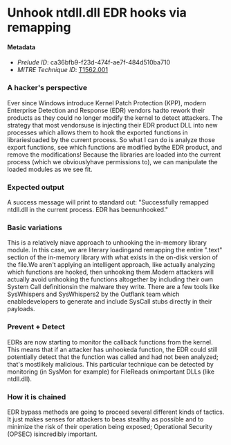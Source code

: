 
# Unhook ntdll.dll EDR hooks via remapping

#### Metadata

- *Prelude ID*: ca36bfb9-f23d-474f-ae7f-484d510ba710
- *MITRE Technique ID*: [T1562.001](https://attack.mitre.org/techniques/T1562/001/)

### A hacker's perspective

Ever since Windows introduce Kernel Patch Protection (KPP), modern Enterprise Detection and Response (EDR) vendors hadto rework their products as they could no longer modify the kernel to detect attackers. The strategy that most vendorsuse is injecting their EDR product DLL into new processes which allows them to hook the exported functions in librariesloaded by the current process. So what I can do is analyze those export functions, see which functions are modified bythe EDR product, and remove the modifications! Because the libraries are loaded into the current process (which we obviouslyhave permissions to), we can manipulate the loaded modules as we see fit.

### Expected output

A success message will print to standard out: "Successfully remapped ntdll.dll in the current process. EDR has beenunhooked."

### Basic variations

This is a relatively niave approach to unhooking the in-memory library module. In this case, we are literary loadingand remapping the entire ".text" section of the in-memory library with what exists in the on-disk version of the file.We aren't applying an intelligent approach, like actually analyzing which functions are hooked, then unhooking them.Modern attackers will actually avoid unhooking the functions altogether by including their own System Call definitionsin the malware they write. There are a few tools like SysWhispers and SysWhispers2 by the Outflank team which enabledevelopers to generate and include SysCall stubs directly in their payloads.

### Prevent + Detect

EDRs are now starting to monitor the callback functions from the kernel. This means that if an attacker has unhookeda function, the EDR could still potentially detect that the function was called and had not been analyzed; that's mostlikely malicious. This particular technique can be detected by monitoring (in SysMon for example) for FileReads onimportant DLLs (like ntdll.dll).

### How it is chained

EDR bypass methods are going to proceed several different kinds of tactics. It just makes senses for attackers to beas stealthy as possible and to minimize the risk of their operation being exposed; Operational Security (OPSEC) isincredibly important.
